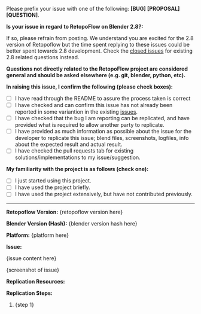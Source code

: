 Please prefix your issue with one of the following: **[BUG]** **[PROPOSAL]** **[QUESTION]**.

**Is your issue in regard to RetopoFlow on Blender 2.8?:**

If so, please refrain from posting. We understand you are excited for the 2.8 version of Retopoflow but the time spent replying to these issues could be better spent towards 2.8 development. Check the [closed issues](https://github.com/CGCookie/retopoflow/issues?utf8=%E2%9C%93&q=is%3Aissue+is%3Aclosed) for existing 2.8 related questions instead.

**Questions not directly related to the RetopoFlow project are considered general and should be asked elsewhere (e.g. git, blender, python, etc).**

**In raising this issue, I confirm the following (please check boxes):**

- [ ] I have read through the README to assure the process taken is correct
- [ ] I have checked and can confirm this issue has not already been reported in some variantion in the existing [issues](https://github.com/CGCookie/retopoflow/issues).
- [ ] I have checked that the bug I am reporting can be replicated, and have provided what is required to allow another party to replicate.
- [ ] I have provided as much information as possible about the issue for the developer to replicate this issue; blend files, screenshots, logfiles, info about the expected result and actual result.
- [ ] I have checked the pull requests tab for existing solutions/implementations to my issue/suggestion.

**My familiarity with the project is as follows (check one):**

- [ ] I just started using this project.
- [ ] I have used the project briefly.
- [ ] I have used the project extensively, but have not contributed previously.

----


**Retopoflow Version:** {retopoflow version here}

**Blender Version (Hash):** {blender version hash here}

**Platform:** {platform here}

**Issue:**

{issue content here}

{screenshot of issue}

**Replication Resources:**

**Replication Steps:**

1. {step 1}

